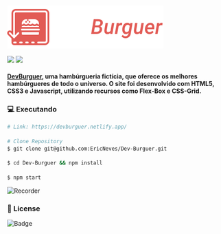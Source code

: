 ![DevBurguer](./github/logo.svg)

<img src="https://img.shields.io/github/last-commit/ericneves/dev-burguer?style=flat-square&logo=appveyor">

<img src="https://img.shields.io/github/license/ericneves/dev-burguer?style=flat-square&logo=appveyor">

#### [DevBurguer](https://devburguer.netlify.app/), uma hambúrgueria fictícia, que oferece os melhores hambúrgueres de todo o universo. O site foi desenvolvido com HTML5, CSS3 e Javascript, utilizando recursos como Flex-Box e CSS-Grid. 

### 💻 Executando

```sh
# Link: https://devburguer.netlify.app/

# Clone Repository
$ git clone git@github.com:EricNeves/Dev-Burguer.git

$ cd Dev-Burguer && npm install

$ npm start
```

![Recorder](./github/recorder.gif)

### 📝 License

![Badge](https://img.shields.io/github/license/ericneves/dev-burguer?style=flat-square&logo=appveyor)